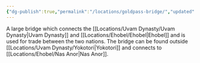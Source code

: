 ```yaml
---
{"dg-publish":true,"permalink":"/locations/goldpass-bridge/","updated":"2024-12-31T20:46:01.257+00:00"}
---
```


A large bridge which connects the [[Locations/Uvam Dynasty/Uvam Dynasty\|Uvam Dynasty]] and [[Locations/Ehobel/Ehobel\|Ehobel]] and is used for trade between the two nations. The bridge can be found outside [[Locations/Uvam Dynasty/Yokotori\|Yokotori]] and connects to [[Locations/Ehobel/Nas Anor\|Nas Anor]].